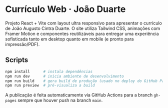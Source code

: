 ﻿# Currículo Web · João Duarte

Projeto React + Vite com layout ultra responsivo para apresentar o currículo de João Augusto Cintra Duarte. O site utiliza Tailwind CSS, animações com Framer Motion e componentes reutilizáveis para entregar uma experiência sofisticada tanto em desktop quanto em mobile (e pronto para impressão/PDF).

## Scripts

```bash
npm install      # instala dependências
npm run dev      # inicia ambiente de desenvolvimento
npm run build    # gera build de produção (usado no deploy do GitHub Pages)
npm run preview  # pré-visualiza a build
```

A publicação é feita automaticamente via GitHub Actions para a branch `gh-pages` sempre que houver push na branch `main`.
